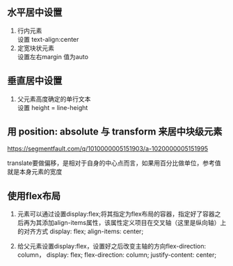 ## 水平居中设置      
1. 行内元素           
设置  text-align:center     
2. 定宽块状元素          
设置左右margin 值为auto  

## 垂直居中设置  
1. 父元素高度确定的单行文本    
设置  height = line-height     

## 用 position: absolute 与 transform 来居中块级元素

https://segmentfault.com/q/1010000005151903/a-1020000005151995

translate要做偏移，是相对于自身的中心点而言，如果用百分比做单位，参考值就是本身元素的宽度

## 使用flex布局
1. 元素可以通过设置display:flex;将其指定为flex布局的容器，指定好了容器之后再为其添加align-items属性，该属性定义项目在交叉轴（这里是纵向轴）上的对齐方式
display: flex;
align-items: center;

2. 给父元素设置display:flex，设置好之后改变主轴的方向flex-direction: column，
display: flex;
flex-direction: column;
justify-content: center;